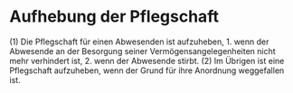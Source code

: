 # Aufhebung der Pflegschaft

(1) Die Pflegschaft für einen Abwesenden ist aufzuheben,  1.
 wenn der Abwesende an der Besorgung seiner Vermögensangelegenheiten nicht mehr verhindert ist,
 2.
 wenn der Abwesende stirbt.
(2) Im Übrigen ist eine Pflegschaft aufzuheben, wenn der Grund für ihre Anordnung weggefallen ist. 

